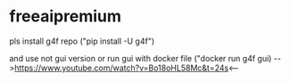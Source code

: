 # freeaipremium

pls install g4f repo ("pip install -U g4f")

and use not gui version or run gui with docker file ("docker run g4f gui)
-->https://www.youtube.com/watch?v=Bo18oHL58Mc&t=24s<--
